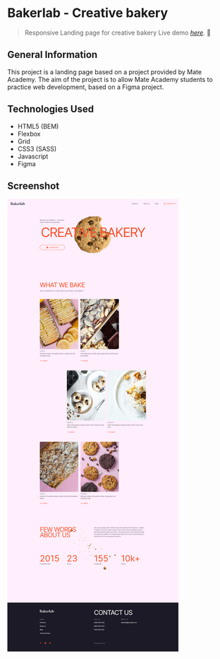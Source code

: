 # Bakerlab - Creative bakery

> Responsive Landing page for creative bakery
> Live demo [_here_](https://mariuszgit.github.io/layout_creativeBakery/). :cookie:

## General Information
This project is a landing page based on a project provided by Mate Academy. The aim of the project is to allow Mate Academy students to practice web development, based on a Figma project.

## Technologies Used
- HTML5 (BEM)
- Flexbox
- Grid
- CSS3 (SASS)
- Javascript
- Figma

## Screenshot
![Printscreen](src/images/screenshot.png)
